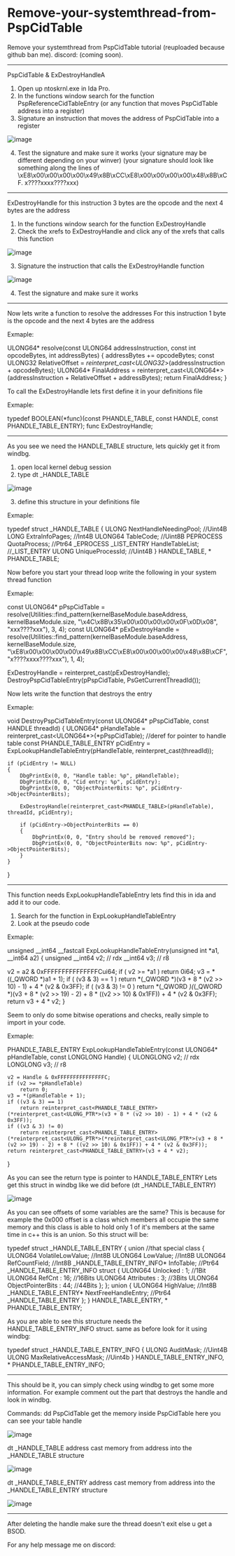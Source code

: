 # Remove-your-systemthread-from-PspCidTable
Remove your systemthread from PspCidTable tutorial (reuploaded because github ban me).
discord: (coming soon).

---------------------------------------------------------------------------------------------------------------------------------------------------------------------

PspCidTable & ExDestroyHandleA

1. Open up ntoskrnl.exe in Ida Pro.
2. In the functions window search for the function PspReferenceCidTableEntry (or any function that moves PspCidTable address into a register)
3. Signature an instruction that moves the address of PspCidTable into a register

![image](https://user-images.githubusercontent.com/108452509/176612581-56b13fc0-91b7-4736-b85f-c39268923890.png)

4. Test the signature and make sure it works (your signature may be different depending on your winver) (your signature should look like something along the lines of \xE8\x00\x00\x00\x00\x49\x8B\xCC\xE8\x00\x00\x00\x00\x48\x8B\xCF. x????xxxx????xxx)

---------------------------------------------------------------------------------------------------------------------------------------------------------------------

ExDestroyHandle
for this instruction 3 bytes are the opcode and the next 4 bytes are the address

1. In the functions window search for the function ExDestroyHandle
2. Check the xrefs to ExDestroyHandle and click any of the xrefs that calls this function

![image](https://user-images.githubusercontent.com/108452509/176613375-6e17e332-6f14-4ebe-b7c0-38dff17c8402.png)

3. Signature the instruction that calls the ExDestroyHandle function

![image](https://user-images.githubusercontent.com/108452509/176613389-8be09146-48c9-4bb0-8c80-e67dae04069f.png)

4. Test the signature and make sure it works

---------------------------------------------------------------------------------------------------------------------------------------------------------------------

Now lets write a function to resolve the addresses
For this instruction 1 byte is the opcode and the next 4 bytes are the address

Exmaple:

ULONG64* resolve(const ULONG64 addressInstruction, const int opcodeBytes, int addressBytes)
{
	addressBytes += opcodeBytes;
	const ULONG32 RelativeOffset = *reinterpret_cast<ULONG32*>(addressInstruction + opcodeBytes);
	ULONG64* FinalAddress = reinterpret_cast<ULONG64*>(addressInstruction + RelativeOffset + addressBytes);
	return FinalAddress;
}

To call the ExDestroyHandle lets first define it in your definitions file

Exmaple:

typedef BOOLEAN(*func)(const PHANDLE_TABLE, const HANDLE, const PHANDLE_TABLE_ENTRY);
func ExDestroyHandle;

---------------------------------------------------------------------------------------------------------------------------------------------------------------------

As you see we need the HANDLE_TABLE structure, lets quickly get it from windbg.
1. open local kernel debug session
2. type dt _HANDLE_TABLE

![image](https://user-images.githubusercontent.com/108452509/176614057-12085e0b-0223-4874-95e8-893ea6de654c.png)

3. define this structure in your definitions file

Exmaple:

typedef struct _HANDLE_TABLE
{
    ULONG       NextHandleNeedingPool;  //Uint4B
    LONG        ExtraInfoPages;         //Int4B
    ULONG64     TableCode;              //Uint8B 
    PEPROCESS   QuotaProcess;           //Ptr64 _EPROCESS
    _LIST_ENTRY HandleTableList;        //_LIST_ENTRY
    ULONG       UniqueProcessId;        //Uint4B
} HANDLE_TABLE, * PHANDLE_TABLE;

Now before you start your thread loop write the following in your system thread function

Exmaple:

const ULONG64* pPspCidTable     = resolve(Utilities::find_pattern<ULONG64>(kernelBaseModule.baseAddress, kernelBaseModule.size, "\x4C\x8B\x35\x00\x00\x00\x00\x0F\x0D\x08", "xxx????xxx"), 3, 4);
const ULONG64* pExDestroyHandle = resolve(Utilities::find_pattern<ULONG64>(kernelBaseModule.baseAddress, kernelBaseModule.size, "\xE8\x00\x00\x00\x00\x49\x8B\xCC\xE8\x00\x00\x00\x00\x48\x8B\xCF", "x????xxxx????xxx"), 1, 4);
 
ExDestroyHandle = reinterpret_cast<func>(pExDestroyHandle);
DestroyPspCidTableEntry(pPspCidTable, PsGetCurrentThreadId());

Now lets write the function that destroys the entry

Exmaple:

void DestroyPspCidTableEntry(const ULONG64* pPspCidTable, const HANDLE threadId)
{
    ULONG64* pHandleTable = reinterpret_cast<ULONG64*>(*pPspCidTable); //deref for pointer to handle table
    const PHANDLE_TABLE_ENTRY pCidEntry = ExpLookupHandleTableEntry(pHandleTable, reinterpret_cast<LONGLONG>(threadId));
 
    if (pCidEntry != NULL)
    {
        DbgPrintEx(0, 0, "Handle table: %p", pHandleTable);
        DbgPrintEx(0, 0, "Cid entry: %p", pCidEntry);
        DbgPrintEx(0, 0, "ObjectPointerBits: %p", pCidEntry->ObjectPointerBits);
 
        ExDestroyHandle(reinterpret_cast<PHANDLE_TABLE>(pHandleTable), threadId, pCidEntry);
                
        if (pCidEntry->ObjectPointerBits == 0)
        {
            DbgPrintEx(0, 0, "Entry should be removed removed");
            DbgPrintEx(0, 0, "ObjectPointerBits now: %p", pCidEntry->ObjectPointerBits);
        }
    }
}

---------------------------------------------------------------------------------------------------------------------------------------------------------------------

This function needs ExpLookupHandleTableEntry lets find this in ida and add it to our code.
1. Search for the function in ExpLookupHandleTableEntry
2. Look at the pseudo code

Exmaple:

unsigned __int64 __fastcall ExpLookupHandleTableEntry(unsigned int *a1, __int64 a2)
{
  unsigned __int64 v2; // rdx
  __int64 v3; // r8
 
  v2 = a2 & 0xFFFFFFFFFFFFFFFCui64;
  if ( v2 >= *a1 )
    return 0i64;
  v3 = *((_QWORD *)a1 + 1);
  if ( (v3 & 3) == 1 )
    return *(_QWORD *)(v3 + 8 * (v2 >> 10) - 1) + 4 * (v2 & 0x3FF);
  if ( (v3 & 3) != 0 )
    return *(_QWORD *)(*(_QWORD *)(v3 + 8 * (v2 >> 19) - 2) + 8 * ((v2 >> 10) & 0x1FF)) + 4 * (v2 & 0x3FF);
  return v3 + 4 * v2;
}

Seem to only do some bitwise operations and checks, really simple to import in your code.

Exmaple:

PHANDLE_TABLE_ENTRY ExpLookupHandleTableEntry(const ULONG64* pHandleTable, const LONGLONG Handle)
{
    ULONGLONG v2; // rdx
    LONGLONG v3; // r8
 
    v2 = Handle & 0xFFFFFFFFFFFFFFFC;
    if (v2 >= *pHandleTable)
        return 0;
    v3 = *(pHandleTable + 1);
    if ((v3 & 3) == 1)
        return reinterpret_cast<PHANDLE_TABLE_ENTRY>(*reinterpret_cast<ULONG_PTR*>(v3 + 8 * (v2 >> 10) - 1) + 4 * (v2 & 0x3FF));
    if ((v3 & 3) != 0)
        return reinterpret_cast<PHANDLE_TABLE_ENTRY>(*reinterpret_cast<ULONG_PTR*>(*reinterpret_cast<ULONG_PTR*>(v3 + 8 * (v2 >> 19) - 2) + 8 * ((v2 >> 10) & 0x1FF)) + 4 * (v2 & 0x3FF));
    return reinterpret_cast<PHANDLE_TABLE_ENTRY>(v3 + 4 * v2);
}

As you can see the return type is pointer to HANDLE_TABLE_ENTRY
Lets get this struct in windbg like we did before
(dt _HANDLE_TABLE_ENTRY)
	
![image](https://user-images.githubusercontent.com/108452509/176614605-7c4e0be7-b5b1-4735-9ef3-fe0d297f4c21.png)
	
As you can see offsets of some variables are the same?
This is because for example the 0x000 offset is a class which members all occupie the same memory and this class is able to hold only 1 of it's members at the same time in c++ this is an union.
So this struct will be:

typedef struct _HANDLE_TABLE_ENTRY
{
    union                                           //that special class
    {
        ULONG64 VolatileLowValue;                   //Int8B
        ULONG64 LowValue;                           //Int8B
        ULONG64 RefCountField;                      //Int8B
        _HANDLE_TABLE_ENTRY_INFO* InfoTable;        //Ptr64 _HANDLE_TABLE_ENTRY_INFO
        struct
        {
            ULONG64 Unlocked            : 1;        //1Bit
            ULONG64 RefCnt              : 16;       //16Bits
            ULONG64 Attributes          : 3;        //3Bits
            ULONG64 ObjectPointerBits   : 44;       //44Bits
        };
    };
    union
    {
        ULONG64 HighValue;                          //Int8B
        _HANDLE_TABLE_ENTRY* NextFreeHandleEntry;   //Ptr64 _HANDLE_TABLE_ENTRY
    };
} HANDLE_TABLE_ENTRY, * PHANDLE_TABLE_ENTRY;

As you are able to see this structure needs the HANDLE_TABLE_ENTRY_INFO struct.
same as before look for it using windbg:

typedef struct _HANDLE_TABLE_ENTRY_INFO
{
    ULONG AuditMask;                //Uint4B
    ULONG MaxRelativeAccessMask;    //Uint4b
} HANDLE_TABLE_ENTRY_INFO, * PHANDLE_TABLE_ENTRY_INFO;

---------------------------------------------------------------------------------------------------------------------------------------------------------------------

This should be it, you can simply check using windbg to get some more information. For example comment out the part that destroys the handle and look in windbg.

Commands:
dd PspCidTable
get the memory inside PspCidTable here you can see your table handle
	
![image](https://user-images.githubusercontent.com/108452509/176614937-38138b2e-88bc-4b8b-8dcc-b4624a84788f.png)

dt _HANDLE_TABLE address
cast memory from address into the _HANDLE_TABLE structure
	
![image](https://user-images.githubusercontent.com/108452509/176615015-36d8aeb4-95d8-43a2-921c-380200cc77ee.png)

dt _HANDLE_TABLE_ENTRY address
cast memory from address into the _HANDLE_TABLE_ENTRY structure
	
![image](https://user-images.githubusercontent.com/108452509/176615094-d370669e-1fcd-42e4-8a43-d3e28436527a.png)

---------------------------------------------------------------------------------------------------------------------------------------------------------------------

After deleting the handle make sure the thread doesn't exit else u get a BSOD.

For any help message me on discord: 
